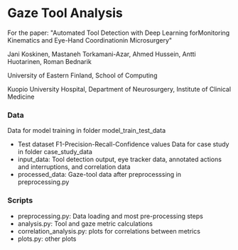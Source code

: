 # Gaze Tool Analysis
For the paper: "Automated Tool Detection with Deep Learning forMonitoring Kinematics and Eye-Hand Coordinationin Microsurgery"

Jani Koskinen, Mastaneh Torkamani-Azar, Ahmed Hussein, Antti Huotarinen, Roman Bednarik

University of Eastern Finland, School of Computing

Kuopio University Hospital, Department of Neurosurgery, Institute of Clinical Medicine

### Data
Data for model training in folder model_train_test_data
  * Test dataset F1-Precision-Recall-Confidence values
Data for case study in folder case_study_data
  * input_data: Tool detection output, eye tracker data, annotated actions and interruptions, and correlation data
  * processed_data: Gaze-tool data after preprocesssing in preprocessing.py

### Scripts
  * preprocessing.py: Data loading and most pre-processing steps
  * analysis.py: Tool and gaze metric calculations
  * correlation_analysis.py: plots for correlations between metrics
  * plots.py: other plots
